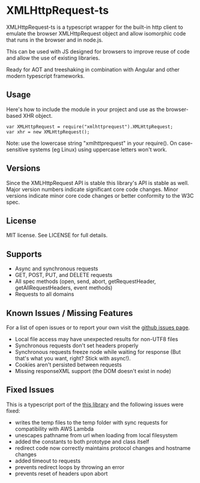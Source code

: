 # XMLHttpRequest-ts #

XMLHttpRequest-ts is a typescript wrapper for the built-in http client to emulate the
browser XMLHttpRequest object and allow isomorphic code that runs in the browser and in node.js.

This can be used with JS designed for browsers to improve reuse of code and
allow the use of existing libraries.

Ready for AOT and treeshaking in combination with Angular and other modern typescript frameworks.

## Usage ##

Here's how to include the module in your project and use as the browser-based
XHR object.

    var XMLHttpRequest = require("xmlhttprequest").XMLHttpRequest;
    var xhr = new XMLHttpRequest();

Note: use the lowercase string "xmlhttprequest" in your require(). On
case-sensitive systems (eg Linux) using uppercase letters won't work.

## Versions ##

Since the XMLHttpRequest API is stable this library's API is stable as
well. Major version numbers indicate significant core code changes.
Minor versions indicate minor core code changes or better conformity to
the W3C spec.

## License ##

MIT license. See LICENSE for full details.

## Supports ##

* Async and synchronous requests
* GET, POST, PUT, and DELETE requests
* All spec methods (open, send, abort, getRequestHeader,
  getAllRequestHeaders, event methods)
* Requests to all domains

## Known Issues / Missing Features ##

For a list of open issues or to report your own visit the [github issues
page](https://github.com/hmoog/XMLHttpRequest-ts/issues).

* Local file access may have unexpected results for non-UTF8 files
* Synchronous requests don't set headers properly
* Synchronous requests freeze node while waiting for response (But that's what you want, right? Stick with async!).
* Cookies aren't persisted between requests
* Missing responseXML support (the DOM doesn't exist in node)

## Fixed Issues ##

This is a typescript port of the [this library](https://github.com/driverdan/node-XMLHttpRequest/) and the following issues were fixed:

* writes the temp files to the temp folder with sync requests for compatibility with AWS Lambda
* unescapes pathname from url when loading from local filesystem
* added the constants to both prototype and class itself
* redirect code now correctly maintains protocol changes and hostname changes
* added timeout to requests
* prevents redirect loops by throwing an error
* prevents reset of headers upon abort
